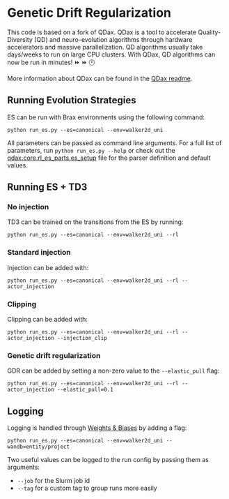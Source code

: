 # Genetic Drift Regularization

This code is based on a fork of QDax. QDax is a tool to accelerate Quality-Diversity (QD) and neuro-evolution algorithms through hardware accelerators and massive parallelization. QD algorithms usually take days/weeks to run on large CPU clusters. With QDax, QD algorithms can now be run in minutes! ⏩ ⏩ 🕛

More information about QDax can be found in the [QDax readme](qdax_README.md).

## Running Evolution Strategies
ES can be run with Brax environments using the following command:
```
python run_es.py --es=canonical --env=walker2d_uni
```

All parameters can be passed as command line arguments. For a full list of parameters, run `python run_es.py --help` or check out the [qdax.core.rl_es_parts.es_setup](qdax/core/rl_es_parts/es_setup.py) file for the parser definition and default values. 

## Running ES + TD3
### No injection
TD3 can be trained on the transitions from the ES by running:
```
python run_es.py --es=canonical --env=walker2d_uni --rl
```
### Standard injection
Injection can be added with:
```
python run_es.py --es=canonical --env=walker2d_uni --rl --actor_injection
```

### Clipping
Clipping can be added with:
```
python run_es.py --es=canonical --env=walker2d_uni --rl --actor_injection --injection_clip
```

### Genetic drift regularization
GDR can be added by setting a non-zero value to the `--elastic_pull` flag:
```
python run_es.py --es=canonical --env=walker2d_uni --rl --actor_injection --elastic_pull=0.1
```

## Logging 
Logging is handled through [Weights & Biases](https://wandb.ai) by adding a flag:
```
python run_es.py --es=canonical --env=walker2d_uni --wandb=entity/project
```

Two useful values can be logged to the run config by passing them as arguments:
- `--job` for the Slurm job id
- `--tag` for a custom tag to group runs more easily
